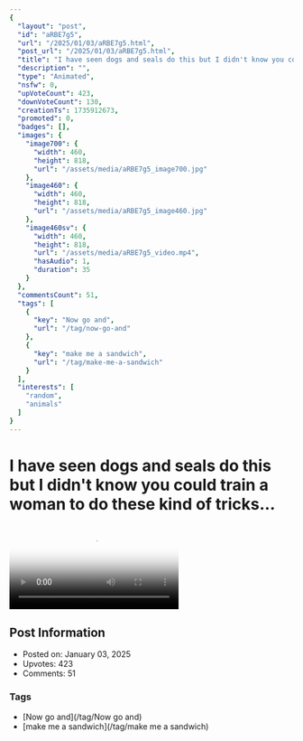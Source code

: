```yaml
---
{
  "layout": "post",
  "id": "aRBE7g5",
  "url": "/2025/01/03/aRBE7g5.html",
  "post_url": "/2025/01/03/aRBE7g5.html",
  "title": "I have seen dogs and seals do this but I didn't know you could train a woman to do these kind of tricks...",
  "description": "",
  "type": "Animated",
  "nsfw": 0,
  "upVoteCount": 423,
  "downVoteCount": 130,
  "creationTs": 1735912673,
  "promoted": 0,
  "badges": [],
  "images": {
    "image700": {
      "width": 460,
      "height": 818,
      "url": "/assets/media/aRBE7g5_image700.jpg"
    },
    "image460": {
      "width": 460,
      "height": 818,
      "url": "/assets/media/aRBE7g5_image460.jpg"
    },
    "image460sv": {
      "width": 460,
      "height": 818,
      "url": "/assets/media/aRBE7g5_video.mp4",
      "hasAudio": 1,
      "duration": 35
    }
  },
  "commentsCount": 51,
  "tags": [
    {
      "key": "Now go and",
      "url": "/tag/now-go-and"
    },
    {
      "key": "make me a sandwich",
      "url": "/tag/make-me-a-sandwich"
    }
  ],
  "interests": [
    "random",
    "animals"
  ]
}
---
```


# I have seen dogs and seals do this but I didn't know you could train a woman to do these kind of tricks...

<video controls playsinline loop poster="/assets/media/aRBE7g5_image460.jpg">
  <source src="/assets/media/aRBE7g5_video.mp4" type="video/mp4">
  Your browser does not support the video tag.
</video>

## Post Information

- Posted on: January 03, 2025
- Upvotes: 423
- Comments: 51

### Tags

- [Now go and](/tag/Now go and)
- [make me a sandwich](/tag/make me a sandwich)
